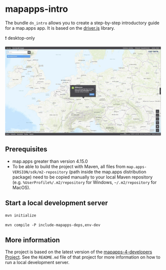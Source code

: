 # mapapps-intro

The bundle `dn_intro` allows you to create a step-by-step introductory guide for a map.apps app. It is based on the [driver.js](https://driverjs.com/) library.

:heavy_exclamation_mark: desktop-only

![Screenshot App](https://github.com/conterra/mapapps-intro/blob/master/screenshot.JPG)

## Prerequisites

- map.apps greater than version 4.15.0
- To be able to build the project with Maven, all files from `map.apps-VERSION/sdk/m2-repository` (path inside the map.apps distribution package) need to be copied manually to your local Maven repository (e.g. `%UserProfile%/.m2/repository` for Windows, `~/.m2/repository` for MacOS).

## Start a local development server

`mvn initialize`

`mvn compile -P include-mapapps-deps,env-dev`

## More information

The project is based on the latest version of the [mapapps-4-developers Project](https://github.com/conterra/mapapps-4-developers).
See the `README.md` file of that project for more information on how to run a local development server.

